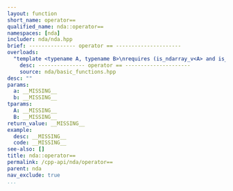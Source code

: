 ```yaml
---
layout: function
short_name: operator==
qualified_name: nda::operator==
namespaces: [nda]
includer: nda/nda.hpp
brief: --------------- operator == ---------------------
overloads:
  "template <typename A, typename B>\nrequires (is_ndarray_v<A> and is_ndarray_v<B>)\nbool operator==(const A & a, const B & b)":
    desc: --------------- operator == ---------------------
    source: nda/basic_functions.hpp
desc: ""
params:
  a: __MISSING__
  b: __MISSING__
tparams:
  A: __MISSING__
  B: __MISSING__
return_value: __MISSING__
example:
  desc: __MISSING__
  code: __MISSING__
see-also: []
title: nda::operator==
permalink: /cpp-api/nda/operator==
parent: nda
nav_exclude: true
...
```


